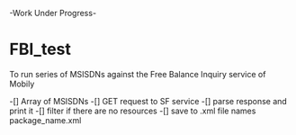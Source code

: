 -Work Under Progress-

# FBI_test
To run series of MSISDNs against the Free Balance Inquiry service of Mobily

-[] Array of MSISDNs
-[] GET request to SF service
-[] parse response and print it
-[] filter if there are no resources 
-[] save to .xml file names package_name.xml
